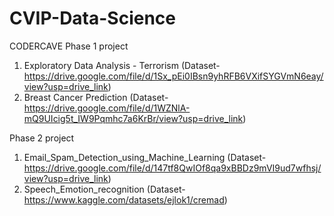 # CVIP-Data-Science
CODERCAVE Phase 1 project
1. Exploratory Data Analysis - Terrorism (Dataset- https://drive.google.com/file/d/1Sx_pEi0IBsn9yhRFB6VXifSYGVmN6eay/view?usp=drive_link)
2. Breast Cancer Prediction (Dataset- https://drive.google.com/file/d/1WZNlA-mQ9UIcig5t_IW9Pqmhc7a6KrBr/view?usp=drive_link)

Phase 2 project
1. Email_Spam_Detection_using_Machine_Learning (Dataset- https://drive.google.com/file/d/147tf8QwIOf8qa9xBBDz9mVI9ud7wfhsj/view?usp=drive_link)
2. Speech_Emotion_recognition (Dataset-https://www.kaggle.com/datasets/ejlok1/cremad)
